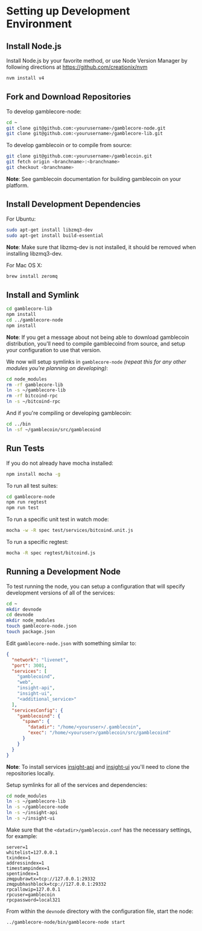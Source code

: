 # Setting up Development Environment

## Install Node.js

Install Node.js by your favorite method, or use Node Version Manager by following directions at https://github.com/creationix/nvm

```bash
nvm install v4
```

## Fork and Download Repositories

To develop gamblecore-node:

```bash
cd ~
git clone git@github.com:<yourusername>/gamblecore-node.git
git clone git@github.com:<yourusername>/gamblecore-lib.git
```

To develop gamblecoin or to compile from source:

```bash
git clone git@github.com:<yourusername>/gamblecoin.git
git fetch origin <branchname>:<branchname>
git checkout <branchname>
```
**Note**: See gamblecoin documentation for building gamblecoin on your platform.


## Install Development Dependencies

For Ubuntu:
```bash
sudo apt-get install libzmq3-dev
sudo apt-get install build-essential
```
**Note**: Make sure that libzmq-dev is not installed, it should be removed when installing libzmq3-dev.


For Mac OS X:
```bash
brew install zeromq
```

## Install and Symlink

```bash
cd gamblecore-lib
npm install
cd ../gamblecore-node
npm install
```
**Note**: If you get a message about not being able to download gamblecoin distribution, you'll need to compile gamblecoind from source, and setup your configuration to use that version.


We now will setup symlinks in `gamblecore-node` *(repeat this for any other modules you're planning on developing)*:
```bash
cd node_modules
rm -rf gamblecore-lib
ln -s ~/gamblecore-lib
rm -rf bitcoind-rpc
ln -s ~/bitcoind-rpc
```

And if you're compiling or developing gamblecoin:
```bash
cd ../bin
ln -sf ~/gamblecoin/src/gamblecoind
```

## Run Tests

If you do not already have mocha installed:
```bash
npm install mocha -g
```

To run all test suites:
```bash
cd gamblecore-node
npm run regtest
npm run test
```

To run a specific unit test in watch mode:
```bash
mocha -w -R spec test/services/bitcoind.unit.js
```

To run a specific regtest:
```bash
mocha -R spec regtest/bitcoind.js
```

## Running a Development Node

To test running the node, you can setup a configuration that will specify development versions of all of the services:

```bash
cd ~
mkdir devnode
cd devnode
mkdir node_modules
touch gamblecore-node.json
touch package.json
```

Edit `gamblecore-node.json` with something similar to:
```json
{
  "network": "livenet",
  "port": 3001,
  "services": [
    "gamblecoind",
    "web",
    "insight-api",
    "insight-ui",
    "<additional_service>"
  ],
  "servicesConfig": {
    "gamblecoind": {
      "spawn": {
        "datadir": "/home/<youruser>/.gamblecoin",
        "exec": "/home/<youruser>/gamblecoin/src/gamblecoind"
      }
    }
  }
}
```

**Note**: To install services [insight-api](https://github.com/bitpay/insight-api) and [insight-ui](https://github.com/bitpay/insight-ui) you'll need to clone the repositories locally.

Setup symlinks for all of the services and dependencies:

```bash
cd node_modules
ln -s ~/gamblecore-lib
ln -s ~/gamblecore-node
ln -s ~/insight-api
ln -s ~/insight-ui
```

Make sure that the `<datadir>/gamblecoin.conf` has the necessary settings, for example:
```
server=1
whitelist=127.0.0.1
txindex=1
addressindex=1
timestampindex=1
spentindex=1
zmqpubrawtx=tcp://127.0.0.1:29332
zmqpubhashblock=tcp://127.0.0.1:29332
rpcallowip=127.0.0.1
rpcuser=gamblecoin
rpcpassword=local321
```

From within the `devnode` directory with the configuration file, start the node:
```bash
../gamblecore-node/bin/gamblecore-node start
```
